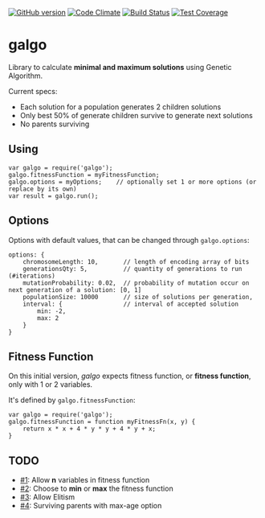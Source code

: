 [![GitHub version](https://badge.fury.io/gh/andretf%2Fgalgo.svg)](https://badge.fury.io/gh/andretf%2Fgalgo)
[![Code Climate](https://codeclimate.com/github/andretf/galgo/badges/gpa.svg)](https://codeclimate.com/github/andretf/galgo)
[![Build Status](https://travis-ci.org/andretf/galgo.svg?branch=master)](https://travis-ci.org/andretf/galgo)
[![Test Coverage](https://codeclimate.com/github/andretf/galgo/badges/coverage.svg)](https://codeclimate.com/github/andretf/galgo/coverage)
# galgo
Library to calculate **minimal and maximum solutions** using Genetic Algorithm.

Current specs:
- Each solution for a population generates 2 children solutions
- Only best 50% of generate children survive to generate next solutions
- No parents surviving

## Using

    var galgo = require('galgo');
    galgo.fitnessFunction = myFitnessFunction;
    galgo.options = myOptions;    // optionally set 1 or more options (or replace by its own)
    var result = galgo.run();

## Options

Options with default values, that can be changed through `galgo.options`:

    options: {
        chromosomeLength: 10,       // length of encoding array of bits
        generationsQty: 5,          // quantity of generations to run (#iterations)
        mutationProbability: 0.02,  // probability of mutation occur on next generation of a solution: [0, 1]
        populationSize: 10000       // size of solutions per generation,
        interval: {                 // interval of accepted solution
            min: -2,
            max: 2
        }
    }

## Fitness Function

On this initial version, *galgo* expects fitness function, or **fitness function**, only with 1 or 2 variables.

It's defined by `galgo.fitnessFunction`:

    var galgo = require('galgo');
    galgo.fitnessFunction = function myFitnessFn(x, y) {
        return x * x + 4 * y * y + 4 * y + x;
    }


## TODO

- [#1](https://github.com/andretf/galgo/issues/1): Allow **n** variables in fitness function
- [#2](https://github.com/andretf/galgo/issues/2): Choose to **min** or **max** the fitness function
- [#3](https://github.com/andretf/galgo/issues/3): Allow Elitism
- [#4](https://github.com/andretf/galgo/issues/4): Surviving parents with max-age option
